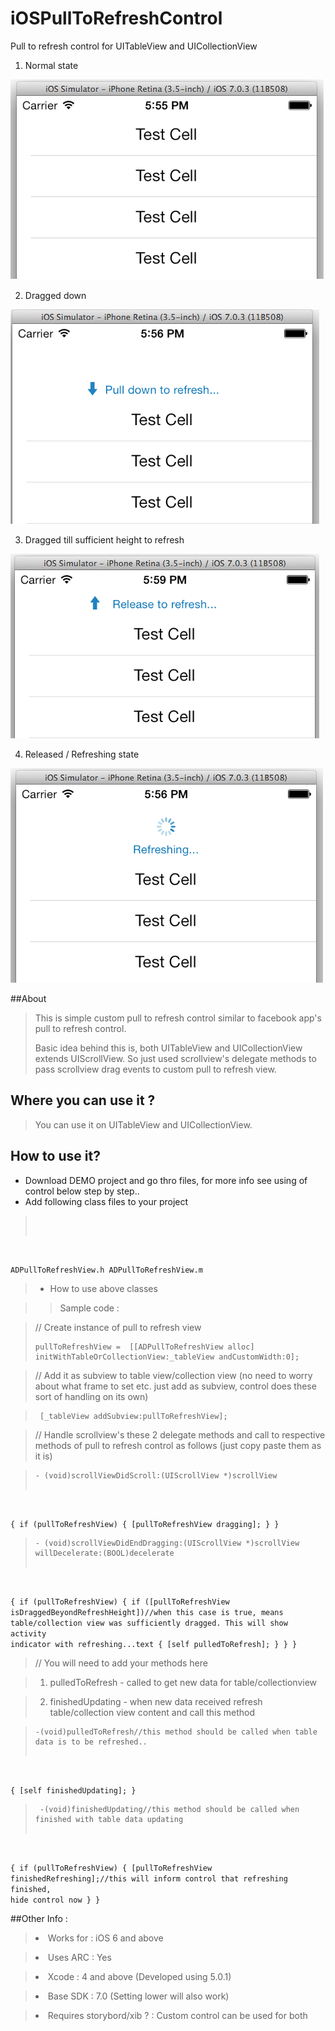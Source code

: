 iOSPullToRefreshControl
=======================

Pull to refresh control for UITableView and UICollectionView

1. Normal state

![      ](\1.png "")


2. Dragged down

![      ](\2.png "")

3. Dragged till sufficient height to refresh

![      ](\3.png "")

4. Released / Refreshing state

![      ](\4.png "")

##About 

><p>This is simple custom pull to refresh control similar to facebook app's pull to refresh control. 
><p>Basic idea behind this is, both UITableView and UICollectionView extends UIScrollView. So just used scrollview's delegate methods to pass scrollview drag events to custom pull to refresh view.

## Where you can use it ?

>You can use it on UITableView and UICollectionView.



How to use it?
-------------

>

* Download DEMO project and go thro files, for more info see using of control below step by step..
* Add following class files to your project 

><pre><code> 
ADPullToRefreshView.h
ADPullToRefreshView.m</code></pre>

>* How to use above classes 
   
   >>Sample code :
   
   >// Create instance of pull to refresh view
   ><pre><code>pullToRefreshView =  [[ADPullToRefreshView alloc] initWithTableOrCollectionView:_tableView andCustomWidth:0];  </code></pre>

  > // Add it as subview to table view/collection view (no need to worry about what frame to set etc. just add as subview, control does these sort of handling on its own)
   
   ><pre><code> [_tableView addSubview:pullToRefreshView];</code></pre>

 > // Handle scrollview's these 2 delegate methods and call to respective methods of pull to refresh control as follows (just copy paste them as it is)
   
 ><pre><code>- (void)scrollViewDidScroll:(UIScrollView *)scrollView
{
    if (pullToRefreshView)
    {
        [pullToRefreshView dragging];
    }
}
</code></pre>

 ><pre><code>- (void)scrollViewDidEndDragging:(UIScrollView *)scrollView willDecelerate:(BOOL)decelerate
{
    if (pullToRefreshView)
    {
        if ([pullToRefreshView isDraggedBeyondRefreshHeight])//when this case is true, means table/collection view was sufficiently dragged. This will show activity indicator with refreshing...text
        {
            [self pulledToRefresh];
        }
    }
}
</code></pre>
                                                                          
  >// You will need to add your methods here 
  
  >1. pulledToRefresh - called to get new data for table/collectionview 
  
  >2. finishedUpdating - when new data received refresh table/collection view content and call this method
  
  
><pre><code>-(void)pulledToRefresh//this method should be called when table data is to be refreshed..
{
    [self finishedUpdating];
}
</code></pre>
  
><pre><code> -(void)finishedUpdating//this method should be called when finished with table data updating
{
    if (pullToRefreshView)
    {
        [pullToRefreshView finishedRefreshing];//this will inform control that refreshing finished, hide control now
    }
}
</code></pre>



##Other Info : 


><li>Works for : iOS 6 and above</li>

><li>Uses ARC : Yes </li>

><li>Xcode : 4 and above (Developed using 5.0.1)</li>

><li>Base SDK : 7.0 (Setting lower will also work)</li>

><li>Requires storybord/xib ? : Custom control can be used for both</li>




